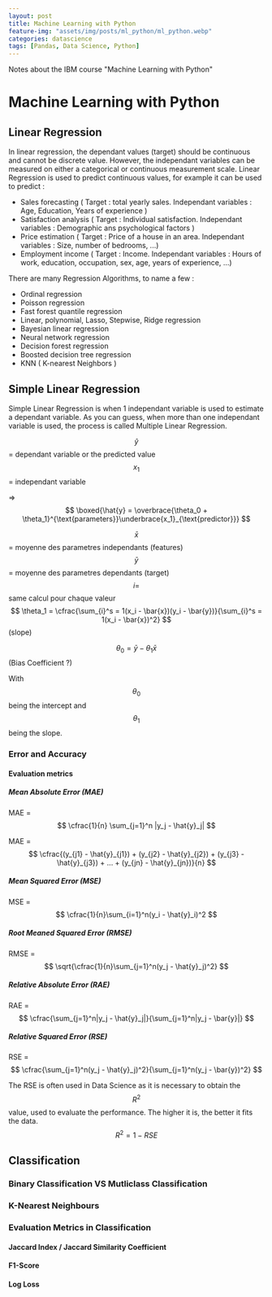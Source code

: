 ```yaml
---
layout: post
title: Machine Learning with Python
feature-img: "assets/img/posts/ml_python/ml_python.webp"
categories: datascience
tags: [Pandas, Data Science, Python]
---
```


Notes about the IBM course "Machine Learning with Python"

# Machine Learning with Python

## Linear Regression

In linear regression, the dependant values (target) should be continuous and cannot be discrete value. However, the independant variables can be measured on either a categorical or continuous measurement scale.
Linear Regression is used to predict continuous values, for example it can be used to predict :
* Sales forecasting ( Target : total yearly sales. Independant variables : Age, Education, Years of experience )
* Satisfaction analysis ( Target : Individual satisfaction. Independant variables : Demographic ans psychological factors )
* Price estimation ( Target : Price of a house in an area. Independant variables : Size, number of bedrooms, ...)
* Employment income ( Target : Income. Independant variables : Hours of work, education, occupation, sex, age, years of experience, ...)

There are many Regression Algorithms, to name a few :
* Ordinal regression
* Poisson regression
* Fast forest quantile regression
* Linear, polynomial, Lasso, Stepwise, Ridge regression
* Bayesian linear regression
* Neural network regression
* Decision forest regression
* Boosted decision tree regression
* KNN ( K-nearest Neighbors )

## Simple Linear Regression
Simple Linear Regression is when 1 independant variable is used to estimate a dependant variable. As you can guess, when more than one independant variable is used, the process is called Multiple Linear Regression.

$$ \hat{y} $$ = dependant variable  or the predicted value  
$$ x_1 $$ = independant variable  
  
=> $$ \boxed{\hat{y} = \overbrace{\theta_0 + \theta_1}^{\text{parameters}}\underbrace{x_1}_{\text{predictor}}} $$  
  
$$ \bar{x} $$ = moyenne des parametres independants (features)  
$$ \bar{y} $$ = moyenne des parametres dependants (target)  
$$ i = $$ same calcul pour chaque valeur  
$$ \theta_1 = \cfrac{\sum_{i}^s = 1(x_i - \bar{x})(y_i - \bar{y})}{\sum_{i}^s = 1(x_i - \bar{x})^2}  $$  (slope)
  
$$ \theta_0 = \bar{y} - \theta_1\bar{x} $$ (Bias Coefficient ?)  
  
  
With $$ \theta_0 $$ being the intercept and $$ \theta_1 $$ being the slope.  

### Error and Accuracy
#### Evaluation metrics
##### Mean Absolute Error (MAE)
MAE = $$ \cfrac{1}{n} \sum_{j=1}^n |y_j - \hat{y}_j| $$  
  
MAE = $$ \cfrac{(y_{j1} - \hat{y}_{j1}) + (y_{j2} - \hat{y}_{j2}) + (y_{j3} - \hat{y}_{j3}) + ... + (y_{jn} - \hat{y}_{jn})}{n} $$
##### Mean Squared Error (MSE)
MSE = $$ \cfrac{1}{n}\sum_{i=1}^n(y_i - \hat{y}_i)^2 $$

##### Root Meaned Squared Error (RMSE)
RMSE = $$ \sqrt{\cfrac{1}{n}\sum_{j=1}^n(y_j - \hat{y}_j)^2} $$
##### Relative Absolute Error (RAE)
RAE = $$ \cfrac{\sum_{j=1}^n|y_j - \hat{y}_j|}{\sum_{j=1}^n|y_j - \bar{y}|} $$
##### Relative Squared Error (RSE)
RSE = $$ \cfrac{\sum_{j=1}^n(y_j - \hat{y}_j)^2}{\sum_{j=1}^n(y_j - \bar{y})^2} $$  
  
The RSE is often used in Data Science as it is necessary to obtain the $$ R^2 $$ value, used to evaluate the performance. The higher it is, the better it fits the data.  
$$ R^2 = 1 - RSE $$


## Classification

### Binary Classification VS Mutliclass Classification

### K-Nearest Neighbours

### Evaluation Metrics in Classification
#### Jaccard Index / Jaccard Similarity Coefficient
#### F1-Score
#### Log Loss
